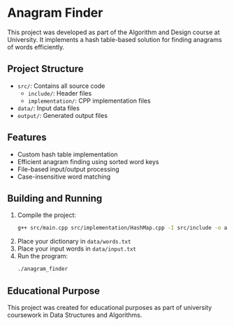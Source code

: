 # Anagram Finder

This project was developed as part of the Algorithm and Design course at University. It implements a hash table-based solution for finding anagrams of words efficiently.

## Project Structure
- `src/`: Contains all source code
  - `include/`: Header files
  - `implementation/`: CPP implementation files
- `data/`: Input data files
- `output/`: Generated output files

## Features
- Custom hash table implementation
- Efficient anagram finding using sorted word keys
- File-based input/output processing
- Case-insensitive word matching

## Building and Running
1. Compile the project:
   ```bash
   g++ src/main.cpp src/implementation/HashMap.cpp -I src/include -o anagram_finder
   ```
2. Place your dictionary in `data/words.txt`
3. Place your input words in `data/input.txt`
4. Run the program:
   ```bash
   ./anagram_finder
   ```

## Educational Purpose
This project was created for educational purposes as part of university coursework in Data Structures and Algorithms.
